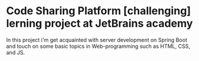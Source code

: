 # Code Sharing Platform [challenging] lerning project at JetBrains academy

In this project i'm get acquainted with server development on Spring Boot and touch on some basic topics in Web-programming such as HTML, CSS, and JS.
